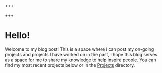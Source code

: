 +++

+++

# Hello!
Welcome to my blog post! This is a space where I can post my on-going projects and projects I have worked on in the past, I hope this blog serves as a space for me to share my knowledge to help inspire people. You can find my most recent projects below or in the [Projects](projects/) directory.